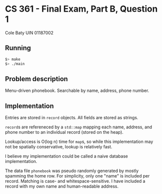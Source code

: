 # CS 361 - Final Exam, Part B, Question 1

Cole Baty
UIN 01187002

## Running

```bash
$> make
$> ./main
```

## Problem description

Menu-driven phonebook. Searchable by name, address, phone number.

## Implementation

Entries are stored in `record` objects. All fields are stored as strings.

`record`s are refereneced by a `std::map` mapping each name, address, and phone
number to an individual record (stored on the heap).

Lookup/access is O(log n) time for `map`s, so while this implementation may not 
be spatially conservative, lookup is relatively fast.

I believe my implementation could be called a naive database implementation.

The data file `phonebook` was pseudo randomly generated by mostly spamming the
home row.  For simplicity, only one "name" is included per record.  Matching is
case- and whitespace-sensitive. I have included a record with my own name and 
human-readable address.